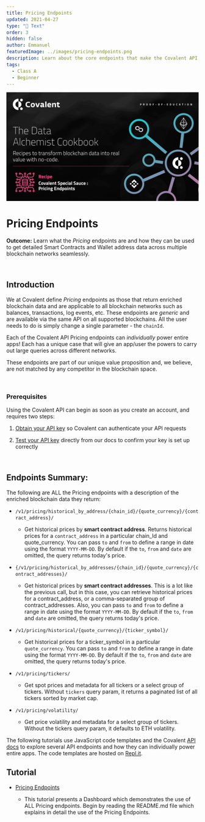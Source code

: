 ```yaml
---
title: Pricing Endpoints
updated: 2021-04-27
type: "📝 Text"
order: 3
hidden: false
author: Emmanuel
featuredImage: ../images/pricing-endpoints.png
description: Learn about the core endpoints that make the Covalent API best-in-class.
tags: 
  - Class A
  - Beginner
---
```


![Class A Banner logo](../images/pricing-endpoints.png)

# Pricing Endpoints

<Aside>

**Outcome:** Learn what the _Pricing_ endpoints are and how they can be used to get detailed Smart Contracts and Wallet address data across multiple blockchain networks seamlessly.

</Aside>

&nbsp;

## Introduction

We at Covalent define _Pricing_ endpoints as those that return enriched blockchain data and are applicable to all blockchain networks such as balances, transactions, log events, etc. These endpoints are _generic_ and are available via the same API on all supported blockchains. All the user needs to do is simply change a single parameter - the `chainId`.

<Aside>

Each of the Covalent API Pricing endpoints can _individually_ power entire apps! Each has a unique case that will give an app/user the powers to carry out large queries across different networks.

</Aside>

These endpoints are part of our unique value proposition and, we believe, are not matched by any competitor in the blockchain space.

&nbsp;

### Prerequisites

<Aside>

Using the Covalent API can begin as soon as you create an account, and requires two steps:

1. [Obtain your API key](https://www.covalenthq.com/platform/#/auth/register) so Covalent can authenticate your API requests

2. [Test your API key](https://www.covalenthq.com/docs/api/) directly from our docs to confirm your key is set up correctly

</Aside>

&nbsp;

## Endpoints Summary:

The following are ALL the Pricing endpoints with a description of the enriched blockchain data they return:

<Definitions>

- `/v1/pricing/historical_by_address/{chain_id}/{quote_currency}/{contract_address}/`

  - Get historical prices by **smart contract address**. Returns historical prices for a `contract_address` in a particular chain_Id and quote_currency. You can pass `to` and `from` to define a range in date using the format `YYYY-MM-DD`. By default if the `to`, `from` and `date` are omitted, the query returns today's price.

- `{/v1/pricing/historical_by_addresses/{chain_id}/{quote_currency}/{contract_addresses}/`

  - Get historical prices by **smart contract addresses**. This is a lot like the previous call, but in this case, you can retrieve historical prices for a contract_address, or a comma-separated group of contract_addresses. Also, you can pass `to` and `from` to define a range in date using the format `YYYY-MM-DD`. By default if the `to`, `from` and `date` are omitted, the query returns today's price.

- `/v1/pricing/historical/{quote_currency}/{ticker_symbol}/`

  - Get historical prices for a ticker_symbol in a particular `quote_currency`. You can pass `to` and `from` to define a range in date using the format `YYYY-MM-DD`. By default if the `to`, `from` and `date` are omitted, the query returns today's price.

- `/v1/pricing/tickers/`

  - Get spot prices and metadata for all tickers or a select group of tickers. Without `tickers` query param, it returns a paginated list of all tickers sorted by market cap.

- `/v1/pricing/volatility/`

  - Get price volatility and metadata for a select group of tickers. Without the tickers query param, it defaults to ETH volatility.

</Definitions>

The following tutorials use JavaScript code templates and the Covalent [API docs](https://www.covalenthq.com/docs/api/#overview) to explore several API endpoints and how they can individually power entire apps. The code templates are hosted on [Repl.it](https://repl.it).

## Tutorial

<Definitions>

- [Pricing Endpoints](https://replit.com/@1millionwallets/Template-Pricing-Endpoints#README.md)

  - This tutorial presents a Dashboard which demonstrates the use of ALL Pricing endpoints. Begin by reading the README.md file which explains in detail the use of the Pricing Endpoints.

</Definitions>

